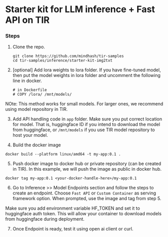# Starter kit for LLM inference + Fast API on TIR

### Steps
1. Clone the repo.
   ```
   git clone https://github.com/mindhash/tir-samples
   cd tir-samples/inference/starter-kit-img2txt
   ```


2. [optional] Add lora weights to lora folder. If you have fine-tuned model, then put the model weights in lora folder and uncomment the following line in docker. 

 
   ```
   # in Dockerfile 
   # COPY /lora/ /mnt/models/
   ```

NOte: This method works for small models. For larger ones, we recommend using model repository in TIR. 

3. Add API handling code in `app` folder.  Make sure you put correct location for model.  That is, huggingface ID if you intend to download the model from huggingface, or `/mnt/models` if you use TIR model repository to host your model. 
 
4. Build the docker image 

  ```
  docker build --platform linux/amd64 -t my-app:0.1 . 
  ```

5. Push docker image to docker hub or private repository (can be created in TIR). In this example, we will push the image as public in docker hub.

  ```
  docker tag my-app:0.1 <your-docker-handle-here>/my-app:0.1
  
  ```

6. Go to Inference >> Model Endpoints section and follow the steps to create an endpoint. Choose `Fast API` or `Custom Container` as serving framework option. When prompted, use the image and tag from step 5.  

  Make sure you add environment variable HF_TOKEN  and set it to huggingface auth token. This will allow your container to download models from huggingface during deployment. 

7. Once Endpoint is ready, test it using open ai client or curl. 
